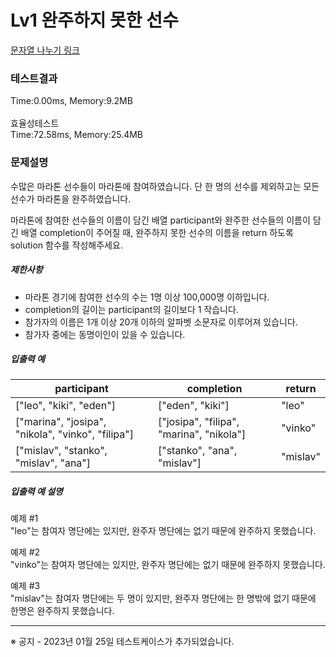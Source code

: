 # Lv1 완주하지 못한 선수
 [문자열 나누기 링크](https://school.programmers.co.kr/learn/courses/30/lessons/42576)

### 테스트결과
 Time:0.00ms, Memory:9.2MB<br><br>
 효율성테스트<br>
 Time:72.58ms, Memory:25.4MB
 

### 문제설명
<p>수많은 마라톤 선수들이 마라톤에 참여하였습니다. 단 한 명의 선수를 제외하고는 모든 선수가 마라톤을 완주하였습니다.</p>

<p>마라톤에 참여한 선수들의 이름이 담긴 배열 participant와 완주한 선수들의 이름이 담긴 배열 completion이 주어질 때, 완주하지 못한 선수의 이름을 return 하도록 solution 함수를 작성해주세요.</p>

<h5>제한사항</h5>

<ul>
    <li>마라톤 경기에 참여한 선수의 수는 1명 이상 100,000명 이하입니다.</li>
    <li>completion의 길이는 participant의 길이보다 1 작습니다.</li>
    <li>참가자의 이름은 1개 이상 20개 이하의 알파벳 소문자로 이루어져 있습니다.</li>
    <li>참가자 중에는 동명이인이 있을 수 있습니다.</li>
</ul>

<h5>입출력 예</h5>
<table class="table">
<thead><tr>
    <th>participant</th>
    <th>completion</th>
    <th>return</th>
</tr>
</thead>
<tbody><tr>
    <td>["leo", "kiki", "eden"]</td>
    <td>["eden", "kiki"]</td>
    <td>"leo"</td>
</tr>
<tr>
    <td>["marina", "josipa", "nikola", "vinko", "filipa"]</td>
    <td>["josipa", "filipa", "marina", "nikola"]</td>
    <td>"vinko"</td>
</tr>
<tr>
    <td>["mislav", "stanko", "mislav", "ana"]</td>
    <td>["stanko", "ana", "mislav"]</td>
    <td>"mislav"</td>
</tr>
</tbody>
</table>
<h5>입출력 예 설명</h5>

<p>예제 #1<br>
"leo"는 참여자 명단에는 있지만, 완주자 명단에는 없기 때문에 완주하지 못했습니다.</p>

<p>예제 #2<br>
"vinko"는 참여자 명단에는 있지만, 완주자 명단에는 없기 때문에 완주하지 못했습니다.</p>

<p>예제 #3<br>
"mislav"는 참여자 명단에는 두 명이 있지만, 완주자 명단에는 한 명밖에 없기 때문에 한명은 완주하지 못했습니다.</p>

<hr>

<p>※ 공지 - 2023년 01월 25일 테스트케이스가 추가되었습니다.</p>
